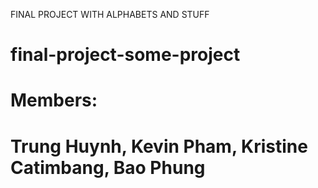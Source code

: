 FINAL PROJECT WITH ALPHABETS AND STUFF
# final-project-some-project
# Members:
# Trung Huynh, Kevin Pham, Kristine Catimbang, Bao Phung
